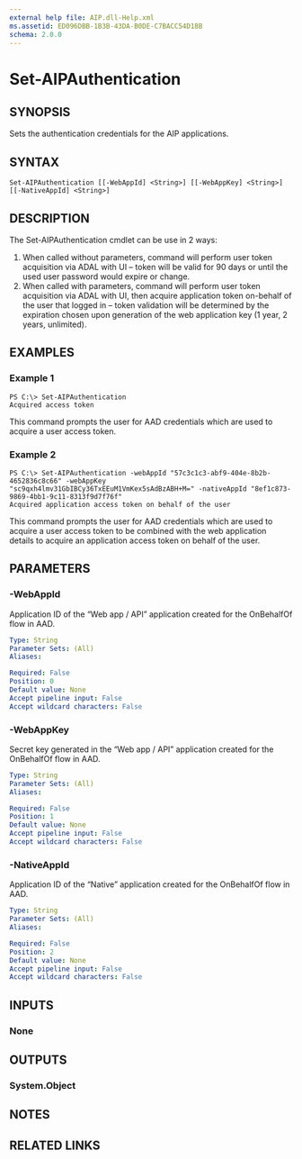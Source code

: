 ```yaml
---
external help file: AIP.dll-Help.xml
ms.assetid: ED096DBB-1B3B-43DA-B0DE-C7BACC54D18B
schema: 2.0.0
---
```


# Set-AIPAuthentication

## SYNOPSIS
Sets the authentication credentials for the AIP applications.

## SYNTAX

```
Set-AIPAuthentication [[-WebAppId] <String>] [[-WebAppKey] <String>] [[-NativeAppId] <String>]
```

## DESCRIPTION
The Set-AIPAuthentication cmdlet can be use in 2 ways:
1. When called without parameters, command will perform user token acquisition via ADAL with UI – token will be valid for 90 days or until the used user password would expire or change.
2. When called with parameters, command will perform user token acquisition via ADAL with UI, then acquire application token on-behalf of the user that logged in – token validation will be determined by the expiration chosen upon generation of the web application key (1 year, 2 years, unlimited).

## EXAMPLES

### Example 1
```
PS C:\> Set-AIPAuthentication 
Acquired access token
```

This command prompts the user for AAD credentials which are used to acquire a user access token.

### Example 2
```
PS C:\> Set-AIPAuthentication -webAppId "57c3c1c3-abf9-404e-8b2b-4652836c8c66" -webAppKey "sc9qxh4lmv31GbIBCy36TxEEuM1VmKex5sAdBzABH+M=" -nativeAppId "8ef1c873-9869-4bb1-9c11-8313f9d7f76f"
Acquired application access token on behalf of the user
```

This command prompts the user for AAD credentials which are used to acquire a user access token to be combined with the web application details to acquire an application access token on behalf of the user.

## PARAMETERS

### -WebAppId
Application ID of the “Web app / API” application created for the OnBehalfOf flow in AAD.

```yaml
Type: String
Parameter Sets: (All)
Aliases: 

Required: False
Position: 0
Default value: None
Accept pipeline input: False
Accept wildcard characters: False
```

### -WebAppKey
Secret key generated in the “Web app / API” application created for the OnBehalfOf flow in AAD.

```yaml
Type: String
Parameter Sets: (All)
Aliases: 

Required: False
Position: 1
Default value: None
Accept pipeline input: False
Accept wildcard characters: False
```

### -NativeAppId
Application ID of the “Native” application created for the OnBehalfOf flow in AAD.

```yaml
Type: String
Parameter Sets: (All)
Aliases: 

Required: False
Position: 2
Default value: None
Accept pipeline input: False
Accept wildcard characters: False
```

## INPUTS

### None


## OUTPUTS

### System.Object

## NOTES

## RELATED LINKS